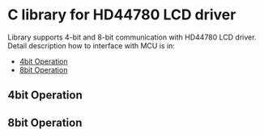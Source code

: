 # C library for HD44780 LCD driver

Library supports 4-bit and 8-bit communication with HD44780 LCD driver. Detail description how to interface with MCU is in:
- [4bit Operation](#4bit-Operation)
- [8bit Operation](#8bit-Operation)

## 4bit Operation

## 8bit Operation

